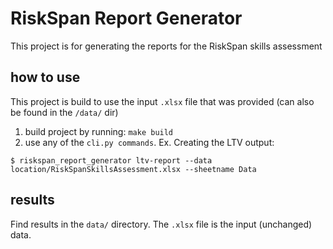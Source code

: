 # RiskSpan Report Generator
This project is for generating the reports for the RiskSpan skills assessment

## how to use
This project is build to use the input ```.xlsx``` file that was provided (can also be found in the ```/data/``` dir)
1. build project by running: ```make build```
2. use any of the `cli.py commands`.
Ex. Creating the LTV output:
```
$ riskspan_report_generator ltv-report --data location/RiskSpanSkillsAssessment.xlsx --sheetname Data
```

## results
Find results in the ```data/``` directory. The ```.xlsx``` file is the input (unchanged) data.
